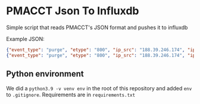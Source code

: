 # PMACCT Json To Influxdb

Simple script that reads PMACCT's JSON format and pushes it to influxdb


Example JSON:
```json
{"event_type": "purge", "etype": "800", "ip_src": "188.39.246.174", "ip_dst": "88.99.84.253", "ip_proto": "tcp", "stamp_inserted": "2022-04-16 13:30:00", "stamp_updated": "2022-04-16 13:35:01", "packets": 18, "bytes": 11882}
{"event_type": "purge", "etype": "800", "ip_src": "188.39.246.174", "ip_dst": "198.51.45.8", "ip_proto": "udp", "stamp_inserted": "2022-04-16 13:30:00", "stamp_updated": "2022-04-16 13:35:01", "packets": 1, "bytes": 67}


```


## Python environment

We did a `python3.9 -v venv env` in the root of this repository and added `env` to `.gitignore`.
Requirements are in `requirements.txt`

